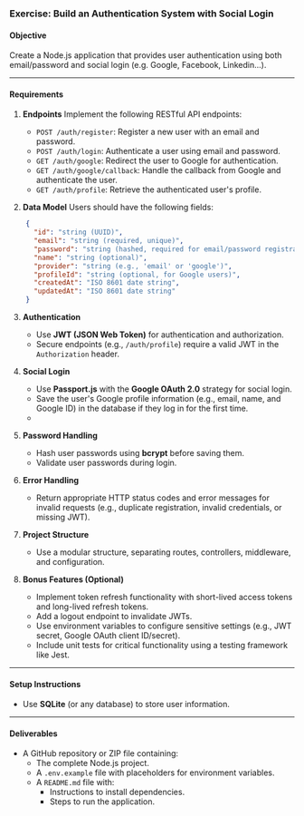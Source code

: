 
### **Exercise: Build an Authentication System with Social Login**

#### **Objective**

Create a Node.js application that provides user authentication using both email/password and social login (e.g. Google, Facebook, Linkedin...).

----------

#### **Requirements**

1.  **Endpoints** Implement the following RESTful API endpoints:
    
    -   `POST /auth/register`: Register a new user with an email and password.
    -   `POST /auth/login`: Authenticate a user using email and password.
    -   `GET /auth/google`: Redirect the user to Google for authentication.
    -   `GET /auth/google/callback`: Handle the callback from Google and authenticate the user.
    -   `GET /auth/profile`: Retrieve the authenticated user's profile.
2.  **Data Model** Users should have the following fields:
    
```json
    {
      "id": "string (UUID)",
      "email": "string (required, unique)",
      "password": "string (hashed, required for email/password registration)",
      "name": "string (optional)",
      "provider": "string (e.g., 'email' or 'google')",
      "profileId": "string (optional, for Google users)",
      "createdAt": "ISO 8601 date string",
      "updatedAt": "ISO 8601 date string"
    }
```    
3.  **Authentication**
    
    -   Use **JWT (JSON Web Token)** for authentication and authorization.
    -   Secure endpoints (e.g., `/auth/profile`) require a valid JWT in the `Authorization` header.
4.  **Social Login**
    
    -   Use **Passport.js** with the **Google OAuth 2.0** strategy for social login.
    -   Save the user's Google profile information (e.g., email, name, and Google ID) in the database if they log in for the first time.
    -   
5.  **Password Handling**
    
    -   Hash user passwords using **bcrypt** before saving them.
    -   Validate user passwords during login.
6.  **Error Handling**
    
    -   Return appropriate HTTP status codes and error messages for invalid requests (e.g., duplicate registration, invalid credentials, or missing JWT).
7.  **Project Structure**
    
    -   Use a modular structure, separating routes, controllers, middleware, and configuration.
8.  **Bonus Features (Optional)**
    
    -   Implement token refresh functionality with short-lived access tokens and long-lived refresh tokens.
    -   Add a logout endpoint to invalidate JWTs.
    -   Use environment variables to configure sensitive settings (e.g., JWT secret, Google OAuth client ID/secret).
    -   Include unit tests for critical functionality using a testing framework like Jest.

----------

#### **Setup Instructions**

-   Use **SQLite** (or any database) to store user information.

----------

#### **Deliverables**

-   A GitHub repository or ZIP file containing:
    -   The complete Node.js project.
    -   A `.env.example` file with placeholders for environment variables.
    -   A `README.md` file with:
        -   Instructions to install dependencies.
        -   Steps to run the application.
